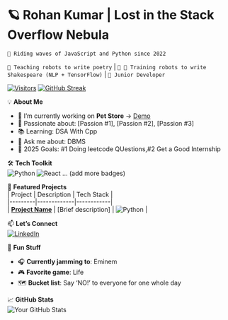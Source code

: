 # 🪐 Rohan Kumar | Lost in the Stack Overflow Nebula  
`🚀 Riding waves of JavaScript and Python since 2022`

`🤖 Teaching robots to write poetry` | `🌱 🤖 Training robots to write Shakespeare (NLP + TensorFlow)` | `🎯 Junior Developer`  

[![Visitors](https://api.visitorbadge.io/api/visitors?path=https://github.com/yourusername&label=Profile%20Views&countColor=%232ccce4)](https://visitorbadge.io)
[![GitHub Streak](https://streak-stats.demolab.com?user=rohankumar0706&theme=dark&hide_border=true)](https://git.io/streak-stats)

💡 **About Me**  
- 🔭 I’m currently working on **Pet Store** → [Demo]()
- 🌟 Passionate about: [Passion #1], [Passion #2], [Passion #3]
- 📚 Learning: DSA With Cpp
- 💬 Ask me about: DBMS
- 🎯 2025 Goals: #1 Doing leetcode QUestions,#2 Get a Good Internship

🛠️ **Tech Toolkit**  
![Python](https://img.shields.io/badge/-Python-3776AB?logo=python&logoColor=white)
![React](https://img.shields.io/badge/-React-61DAFB?logo=react&logoColor=black)
... (add more badges)

🚀 **Featured Projects**  
| Project | Description | Tech Stack |  
|---------|-------------|------------|  
| **[Project Name](link)** | [Brief description] | ![Python](https://img.shields.io/badge/-Python-3776AB) |  

📫 **Let’s Connect**  
[![LinkedIn](https://img.shields.io/badge/LinkedIn-0A66C2?logo=linkedin)](www.linkedin.com/in/rohankumar0706)

🎨 **Fun Stuff**  
- 🎧 **Currently jamming to**: Eminem
- 🎮 **Favorite game**: Life  
- 🗺️ **Bucket list**: Say ‘NO!’ to everyone for one whole day 

📈 **GitHub Stats**  
![Your GitHub Stats](https://github-readme-stats.vercel.app/api?username=yourusername&show_icons=true&theme=dark&hide_border=true)
